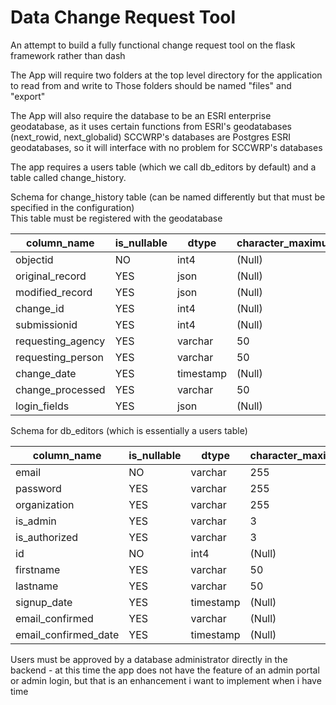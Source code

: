 # Data Change Request Tool
An attempt to build a fully functional change request tool on the flask framework rather than dash

The App will require two folders at the top level directory for the application to read from and write to
Those folders should be named "files" and "export"

The App will also require the database to be an ESRI enterprise geodatabase, as it uses certain functions from ESRI's geodatabases (next_rowid, next_globalid)
SCCWRP's databases are Postgres ESRI geodatabases, so it will interface with no problem for SCCWRP's databases

The app requires a users table (which we call db_editors by default) and a table called change_history. 

  
  
Schema for change_history table (can be named differently but that must be specified in the configuration)  
This table must be registered with the geodatabase
  
| column_name      | is_nullable | dtype  | character_maximum_length | numeric_precision | numeric_scale | datetime_precision |
|------------------|-------------|--------|--------------------------|-------------------|---------------|--------------------|
| objectid         | NO          | int4   | (Null)                   | 32                | 0             | (Null)             |
| original_record  | YES         | json   | (Null)                   | (Null)            | (Null)        | (Null)             |
| modified_record  | YES         | json   | (Null)                   | (Null)            | (Null)        | (Null)             |
| change_id        | YES         | int4   | (Null)                   | 32                | 0             | (Null)             |
| submissionid     | YES         | int4   | (Null)                   | 32                | 0             | (Null)             |
| requesting_agency| YES         | varchar| 50                       | (Null)            | (Null)        | (Null)             |
| requesting_person| YES         | varchar| 50                       | (Null)            | (Null)        | (Null)             |
| change_date      | YES         | timestamp | (Null)                | (Null)            | (Null)        | 6                  |
| change_processed | YES         | varchar| 50                       | (Null)            | (Null)        | (Null)             |
| login_fields     | YES         | json   | (Null)                   | (Null)            | (Null)        | (Null)             |


  
  
Schema for db_editors (which is essentially a users table)
  
| column_name         | is_nullable | dtype    | character_maximum_length | numeric_precision | numeric_scale | datetime_precision |
|---------------------|-------------|----------|--------------------------|-------------------|---------------|--------------------|
| email               | NO          | varchar  | 255                      | (Null)            | (Null)        | (Null)             |
| password            | YES         | varchar  | 255                      | (Null)            | (Null)        | (Null)             |
| organization        | YES         | varchar  | 255                      | (Null)            | (Null)        | (Null)             |
| is_admin            | YES         | varchar  | 3                        | (Null)            | (Null)        | (Null)             |
| is_authorized       | YES         | varchar  | 3                        | (Null)            | (Null)        | (Null)             |
| id                  | NO          | int4     | (Null)                   | 32                | 0             | (Null)             |
| firstname           | YES         | varchar  | 50                       | (Null)            | (Null)        | (Null)             |
| lastname            | YES         | varchar  | 50                       | (Null)            | (Null)        | (Null)             |
| signup_date         | YES         | timestamp| (Null)                   | (Null)            | (Null)        | 6                  |
| email_confirmed     | YES         | varchar  | (Null)                   | (Null)            | (Null)        | (Null)             |
| email_confirmed_date| YES         | timestamp| (Null)                   | (Null)            | (Null)        | 6                  |

Users must be approved by a database administrator directly in the backend - at this time the app does not have the feature of an admin portal or admin login, but that is an enhancement i want to implement when i have time
